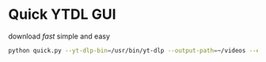 # Quick YTDL GUI
download _fast_ simple and easy
```sh
python quick.py --yt-dlp-bin=/usr/bin/yt-dlp --output-path=~/videos --ext mp4 --ext webm --ext mkv
```